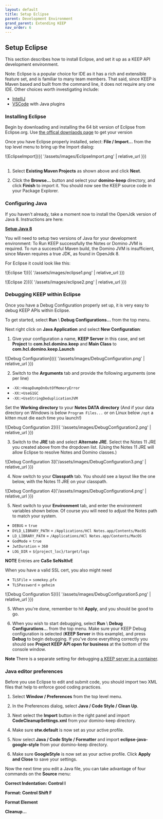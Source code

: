 ```yaml
---
layout: default
title: Setup Eclipse
parent: Development Environment
grand_parent: Extending KEEP
nav_order: 6
---
```


## Setup Eclipse

This section describes how to install Eclipse, and set it up as a KEEP API development environment.

Note: Eclipse is a popular choice for IDE as it has a rich and extensible feature set, and is familiar to many team members. That said, since KEEP is Maven based and built from the command line, it does not require any one IDE. Other choices worth investigating include:

- [IntelliJ](https://www.jetbrains.com/idea/)
- [VSCode](https://code.visualstudio.com/) with Java plugins

### Installing Eclipse

Begin by downloading and installing the 64 bit version of Eclipse from Eclipse.org. Use [the offical downlaods page](https://www.eclipse.org/downloads/) to get your version

Once you have Eclipse properly installed, select: **File / Import...** from the top level menu to bring up the Import dialog:

![EclipseImport]({{ '/assets/images/EclipseImport.png' | relative_url }})
&nbsp;  
&nbsp;

1. Select **Existing Maven Projects** as shown above and click **Next**.

2. Click the **Browse...** button and select your **domino-keep** directory, and click **Finish** to import it. You should now see the KEEP source code in your Package Explorer.

### Configuring Java

If you haven't already, take a moment now to install the OpenJdk version of Java 8. Instructions are here:

**[Setup Java 8](setupjava.md)**

You will need to setup two versions of Java for your development environment: To Run KEEP successfully the Notes or Domino JVM is required. To run a successful Maven build, the Domino JVM is
insufficient, since Maven requires a true JDK, as found in OpenJdk 8.

For Eclipse it could look like this:

![Eclipse 1]({{ '/assets/images/eclipse1.png' | relative_url }})

![Eclipse 2]({{ '/assets/images/eclipse2.png' | relative_url }})

### Debugging KEEP within Eclipse

Once you have a Debug Configuration properly set up, it is very easy to debug KEEP APIs within Eclipse.

To get started, select **Run** \ **Debug Configurations...** from the top menu.

Next right click on **Java Application** and select **New Configuration**:

1. Give your configuration a name, **KEEP Server** in this case, and set **Project** to **com.hcl.domino.keep** and **Main Class** to **com.hcl.domino.keep.Launch**

![Debug Configuration]({{ '/assets/images/DebugConfiguration.png' | relative_url }})

2. Switch to the **Arguments** tab and provide the following arguments (one per line)

- `-XX:+HeapDumpOnOutOfMemoryError`
- `-XX:+UseG1GC`
- `-XX:+UseStringDeduplicationJVM`

Set the **Working directory** to your **Notes DATA directory** (And if your data directory on Windows is below `Program Files...` or on Linux below `/opt` a kitten must die each time you launch!)

![Debug Configuration 2]({{ '/assets/images/DebugConfiguration2.png' | relative_url }})

3. Switch to the **JRE** tab and select **Alternate JRE**. Select the Notes 11 JRE you created above from the dropdown list. (Using the Notes 11 JRE will allow Eclipse to resolve Notes and Domino classes.)

![Debug Configuration 3]('/assets/images/DebugConfiguration3.png' | relative_url }})

4. Now switch to your **Classpath** tab. You should see a layout like the one below, with the Notes 11 JRE on your classpath.

![Debug Configuration 4]('/assets/images/DebugConfiguration4.png' | relative_url }})

5. Next switch to your **Environment** tab, and enter the environment variables shown below. Of course you will need to adjust the Notes path to match your system.

- `DEBUG` = `true`
- `DYLD_LIBRARY_PATH` = `/Applications/HCl Notes.app/Contents/MacOS`
- `LD_LIBRARY_PATH` = `/Applications/HCl Notes.app/Contents/MacOS`
- `GodMode` = `true`
- `JwtDuration` = `360`
- `LOG_DIR` = `${project_loc}/target/logs`

**NOTE** Entries are **CaSe SeNsItIvE**

When you have a valid SSL cert, you also might need

- `TLSFile` = `somekey.pfx`
- `TLSPassword` = `geheim`

![Debug Configuration 5]({{ '/assets/images/DebugConfiguration5.png' | relative_url }})

5. When you're done, remember to hit **Apply**, and you should be good to go.

6. When you wish to start debugging, select **Run** \ **Debug Configurations...** from the top menu. Make sure your KEEP Debug configuration is selected (**KEEP Server** in this example), and press **Debug** to begin debugging. If you've done everything correctly you should see **Project KEEP API open for business** at the bottom of the console window.

**Note** There is a separate setting for debugging [a KEEP server in a container](../../../installconfig/installation/docker).

### Java editor preferences

Before you use Eclipse to edit and submit code, you should import two XML files that help to enforce good coding practices.

1. Select **Window / Preferences** from the top level menu.

2. In the Preferences dialog, select **Java / Code Style / Clean Up**.

3. Next select the **Import** button in the right panel and import **CodeCleanupSettings.xml** from your domino-keep directory.

4. Make sure **stw.default** is now set as your active profile.

5. Now select **Java / Code Style / Formatter** and import **eclipse-java-google-style** from your domino-keep directory.

6. Make sure **GoogleStyle** is now set as your active profile. Click **Apply and Close** to save your settings.

Now the next time you edit a Java file, you can take advantage of four commands on the **Source** menu:

**Correct Indentation: Control I**

**Format: Control Shift F**

**Format Element**

**Cleanup...**

